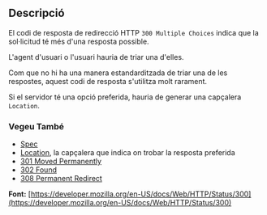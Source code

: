 ## Descripció

El codi de resposta de redirecció HTTP `300 Multiple Choices` indica que la sol·licitud té més d'una resposta possible.

L'agent d'usuari o l'usuari hauria de triar una d'elles.

Com que no hi ha una manera estandarditzada de triar una de les respostes, aquest codi de resposta s'utilitza molt rarament.

Si el servidor té una opció preferida, hauria de generar una capçalera `Location`.

### Vegeu També

- [Spec](https://httpwg.org/specs/rfc9110.html#status.300)
- [Location](/en-US/docs/Web/HTTP/Headers/Location), la capçalera que indica on trobar la resposta preferida
- [301 Moved Permanently](https://http.cat/status/301)
- [302 Found](https://http.cat/status/302)
- [308 Permanent Redirect](https://http.cat/status/308)

**Font:** [https://developer.mozilla.org/en-US/docs/Web/HTTP/Status/300](https://developer.mozilla.org/en-US/docs/Web/HTTP/Status/300)
